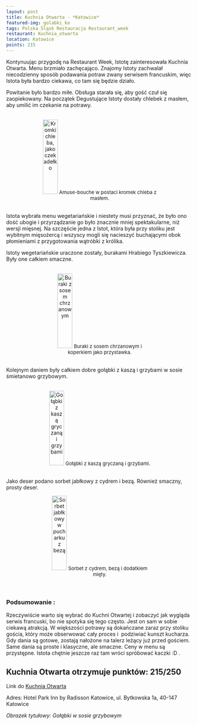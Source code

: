 ```yaml
---
layout: post
title: Kuchnia Otwarta - *Katowice*
featured-img: golabki_ko
tags: Polska Śląsk Restauracja Restaurant_week
restaurant: Kuchnia_otwarta
location: Katowice
points: 215
---
```

Kontynuując przygodę na Restaurant Week, Istotę zainteresowała Kuchnia Otwarta.
 Menu brzmiało zachęcająco. Znajomy Istoty zachwalał niecodzienny sposób podawania potraw zwany serwisem francuskim,
  więc Istota była bardzo ciekawa, co tam się będzie działo.

Powitanie było bardzo miłe. Obsługa starała się, aby gość czuł się zaopiekowany.
Na początek Degustujące Istoty dostały chlebek z masłem, aby umilić im czekanie na potrawy.
<br />&ensp;&ensp;&ensp;
<center><div style="width:65%">
 <img src="{{site.img_url}}/assets/img/posts/kuchnia_otwarta.jpg" alt="Kromki chleba, jako czekadełko" height="200px" width="40px" />
 <font size="2">
    Amuse-bouche w postaci kromek chleba z masłem.
 </font>
</div></center>
<br />

Istota wybrała menu wegetariańskie i&nbsp;niestety musi przyznać, że&nbsp;było ono dość ubogie i&nbsp;przyrządzanie
go było znacznie mniej spektakularne, niż wersji mięsnej. Na szczęście jedna z Istot,
 która była przy stoliku jest wybitnym mięsożercą i&nbsp;wszyscy mogli się nacieszyć buchającymi obok płomieniami z&nbsp;przygotowania wątróbki z królika.

Istoty wegetariańskie uraczone zostały, burakami Hrabiego Tyszkiewicza. Były one całkiem smaczne.
<br />&ensp;&ensp;&ensp;
<center><div style="width:55%">
 <img src="{{site.img_url}}/assets/img/posts/buraczki_ko.jpg" alt="Buraki z sosem chrzanowym" height="200px" width="40px" />
 <font size="2">
     Buraki z sosem chrzanowym i koperkiem jako przystawka.
 </font>
</div></center>
<br />

Kolejnym daniem były całkiem dobre gołąbki z&nbsp;kaszą i&nbsp;grzybami w&nbsp;sosie śmietanowo grzybowym.
<br />&ensp;&ensp;&ensp;
<center><div style="width:55%">
 <img src="{{site.img_url}}/assets/img/posts/golabki_ko.jpg" alt="Gołąbki z kaszą gryczaną i grzybami" height="200px" width="40px" />
 <font size="2">
     Gołąbki z kaszą gryczaną i grzybami.
 </font>
</div></center>
<br />

Jako deser podano sorbet jabłkowy z cydrem i&nbsp;bezą. Również smaczny, prosty deser.
<center><div style="width:55%">
 <img src="{{site.img_url}}/assets/img/posts/sorbet_ko.jpg" alt="Sorbet jabłkowy w pucharku z bezą" height="200px" width="40px" />

 <font size="2">
Sorbet z cydrem, bezą i dodatkiem mięty.
 </font>
</div></center>
<br />&ensp;&ensp;&ensp;

### Podsumowanie :
Rzeczywiście warto się wybrać do Kuchni Otwartej i&nbsp;zobaczyć jak  wygląda serwis francuski,
 bo nie spotyka się tego często. Jest on sam w&nbsp;sobie ciekawą atrakcją. W&nbsp;większości potrawy są dokańczane
 zaraz przy stoliku gościa, który może obserwować cały proces i&nbsp; podziwiać kunszt kucharza. Gdy dania są gotowe,
 zostają nałożone na talerz leżący już przed gościem.
 Same dania są proste i&nbsp;klasyczne, ale smaczne. Ceny w&nbsp;menu są przystępne.
 Istota chętnie jeszcze raz tam wróci spróbować kaczki :D .

## Kuchnia Otwarta otrzymuje punktów: **215/250**
Link do [Kuchnia Otwarta]

Adres: Hotel Park Inn by Radisson Katowice,
ul. Bytkowska 1a,
40-147 Katowice

_Obrazek tytułowy: Gołąbki w&nbsp;sosie grzybowym_

[Kuchnia Otwarta]: https://www.kuchniaotwarta.eu/